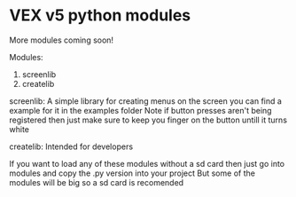 # VEX v5 python modules

More modules coming soon!


Modules:
  1. screenlib
  2. createlib


screenlib:
  A simple library for creating menus on the screen you can find a example for it in the examples folder
  Note if button presses aren't being registered then just make sure to keep you finger on the button untill it turns white


createlib:
  Intended for developers


If you want to load any of these modules without a sd card then just go into modules and copy the .py version into your project
But some of the modules will be big so a sd card is recomended
